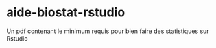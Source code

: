 # aide-biostat-rstudio
Un pdf contenant le minimum requis pour bien faire des statistiques sur Rstudio

